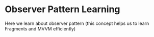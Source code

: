 # Observer Pattern Learning
 Here we learn about observer pattern (this concept helps us to learn Fragments and MVVM efficiently)
